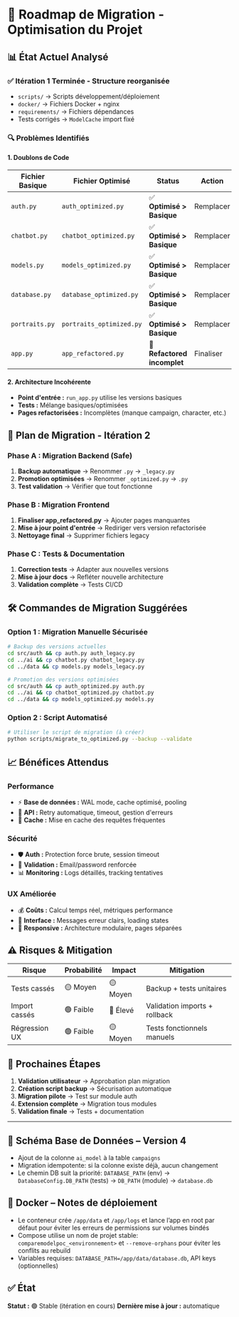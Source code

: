 # 🚀 Roadmap de Migration - Optimisation du Projet

## 📊 État Actuel Analysé

### ✅ **Itération 1 Terminée** - Structure reorganisée 
- `scripts/` → Scripts développement/déploiement  
- `docker/` → Fichiers Docker + nginx
- `requirements/` → Fichiers dépendances
- Tests corrigés → `ModelCache` import fixé

### 🔍 **Problèmes Identifiés**

#### 1. **Doublons de Code** 
| Fichier Basique | Fichier Optimisé | Status | Action |
|----------------|------------------|--------|--------|
| `auth.py` | `auth_optimized.py` | ✅ **Optimisé > Basique** | Remplacer |
| `chatbot.py` | `chatbot_optimized.py` | ✅ **Optimisé > Basique** | Remplacer |  
| `models.py` | `models_optimized.py` | ✅ **Optimisé > Basique** | Remplacer |
| `database.py` | `database_optimized.py` | ✅ **Optimisé > Basique** | Remplacer |
| `portraits.py` | `portraits_optimized.py` | ✅ **Optimisé > Basique** | Remplacer |
| `app.py` | `app_refactored.py` | 🔄 **Refactored incomplet** | Finaliser |

#### 2. **Architecture Incohérente**
- **Point d'entrée :** `run_app.py` utilise les versions basiques
- **Tests :** Mélange basiques/optimisées  
- **Pages refactorisées :** Incomplètes (manque campaign, character, etc.)

## 🎯 **Plan de Migration - Itération 2**

### **Phase A : Migration Backend (Safe)**
1. **Backup automatique** → Renommer `.py` → `_legacy.py`
2. **Promotion optimisées** → Renommer `_optimized.py` → `.py`  
3. **Test validation** → Vérifier que tout fonctionne

### **Phase B : Migration Frontend** 
1. **Finaliser app_refactored.py** → Ajouter pages manquantes
2. **Mise à jour point d'entrée** → Rediriger vers version refactorisée
3. **Nettoyage final** → Supprimer fichiers legacy

### **Phase C : Tests & Documentation**
1. **Correction tests** → Adapter aux nouvelles versions
2. **Mise à jour docs** → Refléter nouvelle architecture  
3. **Validation complète** → Tests CI/CD

## 🛠️ **Commandes de Migration Suggérées**

### Option 1 : Migration Manuelle Sécurisée
```bash
# Backup des versions actuelles
cd src/auth && cp auth.py auth_legacy.py
cd ../ai && cp chatbot.py chatbot_legacy.py
cd ../data && cp models.py models_legacy.py

# Promotion des versions optimisées  
cd src/auth && cp auth_optimized.py auth.py
cd ../ai && cp chatbot_optimized.py chatbot.py
cd ../data && cp models_optimized.py models.py
```

### Option 2 : Script Automatisé
```bash
# Utiliser le script de migration (à créer)
python scripts/migrate_to_optimized.py --backup --validate
```

## 📈 **Bénéfices Attendus**

### **Performance**
- ⚡ **Base de données :** WAL mode, cache optimisé, pooling
- 🔄 **API :** Retry automatique, timeout, gestion d'erreurs  
- 💾 **Cache :** Mise en cache des requêtes fréquentes

### **Sécurité**  
- 🛡️ **Auth :** Protection force brute, session timeout
- 🔐 **Validation :** Email/password renforcée
- 📊 **Monitoring :** Logs détaillés, tracking tentatives

### **UX Améliorée**
- 💰 **Coûts :** Calcul temps réel, métriques performance
- 🎯 **Interface :** Messages erreur clairs, loading states
- 📱 **Responsive :** Architecture modulaire, pages séparées

## ⚠️ **Risques & Mitigation**

| Risque | Probabilité | Impact | Mitigation |
|--------|-------------|---------|------------|
| Tests cassés | 🟡 Moyen | 🟡 Moyen | Backup + tests unitaires |
| Import cassés | 🟢 Faible | 🔴 Élevé | Validation imports + rollback |
| Régression UX | 🟢 Faible | 🟡 Moyen | Tests fonctionnels manuels |

## 🎯 **Prochaines Étapes**

1. **Validation utilisateur** → Approbation plan migration
2. **Création script backup** → Sécurisation automatique  
3. **Migration pilote** → Test sur module auth
4. **Extension complète** → Migration tous modules
5. **Validation finale** → Tests + documentation

---

## 🔄 Schéma Base de Données – Version 4

- Ajout de la colonne `ai_model` à la table `campaigns`
- Migration idempotente: si la colonne existe déjà, aucun changement
- Le chemin DB suit la priorité: `DATABASE_PATH` (env) → `DatabaseConfig.DB_PATH` (tests) → `DB_PATH` (module) → `database.db`

## 🐳 Docker – Notes de déploiement

- Le conteneur crée `/app/data` et `/app/logs` et lance l’app en root par défaut pour éviter les erreurs de permissions sur volumes bindés
- Compose utilise un nom de projet stable: `comparemodelpoc_<environnement>` et `--remove-orphans` pour éviter les conflits au rebuild
- Variables requises: `DATABASE_PATH=/app/data/database.db`, API keys (optionnelles)

## ✅ État

**Statut :** 🟢 Stable (itération en cours)
**Dernière mise à jour :** automatique
